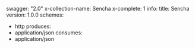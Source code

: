 swagger: "2.0"
x-collection-name: Sencha
x-complete: 1
info:
  title: Sencha
  version: 1.0.0
schemes:
- http
produces:
- application/json
consumes:
- application/json